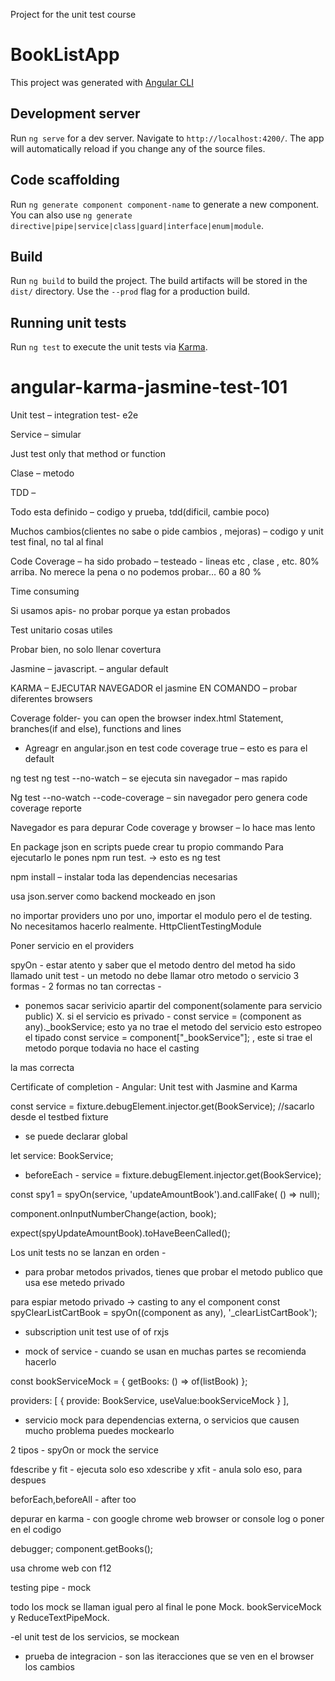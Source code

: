 Project for the unit test course

# BookListApp

This project was generated with [Angular CLI](https://github.com/angular/angular-cli)

## Development server

Run `ng serve` for a dev server. Navigate to `http://localhost:4200/`. The app will automatically reload if you change any of the source files.

## Code scaffolding

Run `ng generate component component-name` to generate a new component. You can also use `ng generate directive|pipe|service|class|guard|interface|enum|module`.

## Build

Run `ng build` to build the project. The build artifacts will be stored in the `dist/` directory. Use the `--prod` flag for a production build.

## Running unit tests

Run `ng test` to execute the unit tests via [Karma](https://karma-runner.github.io).

# angular-karma-jasmine-test-101





Unit test – integration test- e2e

Service – simular

Just test only that method or function

Clase – metodo

TDD – 

Todo esta definido – codigo y prueba, tdd(dificil, cambie poco)

Muchos cambios(clientes no sabe o pide cambios , mejoras) – codigo y unit test final, no tal al final

Code Coverage – ha sido probado – testeado  - lineas etc , clase , etc.   80% arriba. No merece la pena o no podemos probar… 60 a 80 %

Time consuming 

Si usamos apis- no probar porque ya estan probados

Test unitario  cosas utiles

Probar bien, no solo llenar covertura

Jasmine – javascript. – angular default

KARMA – EJECUTAR NAVEGADOR el jasmine  EN COMANDO – probar diferentes browsers

Coverage folder- you can open the browser index.html
Statement, branches(if and else), functions and lines

-	Agreagr en angular.json en test code coverage true – esto es para el default

ng test 
ng test --no-watch   – se ejecuta sin navegador – mas rapido

Ng test --no-watch   --code-coverage – sin navegador pero genera code coverage reporte

Navegador es para depurar
Code coverage y browser – lo hace mas lento

En package json en scripts puede crear tu propio commando
Para ejecutarlo le pones 
npm run test. -> esto es ng test 


npm install – instalar toda las dependencias necesarias

usa json.server como backend mockeado en json


no importar providers uno por uno, importar el modulo pero el de testing.
No necesitamos hacerlo realmente.   HttpClientTestingModule

Poner servicio en el providers

spyOn - estar atento y saber que el metodo dentro del metod ha sido llamado
unit test - un metodo no debe llamar otro metodo o servicio
3 formas - 
2 formas no tan correctas - 
- ponemos sacar serivicio apartir del component(solamente para servicio public) X. 
     si el servicio es privado -  const service = (component as any)._bookService;    esto ya no trae el metodo del servicio
esto estropeo el tipado
    const service = component["_bookService"];   , este si trae el metodo porque todavia no hace el casting

la mas correcta

Certificate of completion - Angular: Unit test with Jasmine and Karma

const service = fixture.debugElement.injector.get(BookService);   //sacarlo desde el testbed fixture
- se puede declarar global

let service: BookService;
- beforeEach - 
service = fixture.debugElement.injector.get(BookService);

 const spy1 = spyOn(service, 'updateAmountBook').and.callFake( () => null);
      
component.onInputNumberChange(action, book);

expect(spyUpdateAmountBook).toHaveBeenCalled();


Los unit tests no se lanzan en orden - 

- para probar metodos privados, tienes que probar el metodo publico que usa ese metedo privado

para espiar metodo privado -> casting to any el component
const spyClearListCartBook = spyOn((component as any), '_clearListCartBook');

- subscription unit test use of of rxjs

- mock of service - cuando se usan en muchas partes se recomienda hacerlo

const bookServiceMock = {
  getBooks: () => of(listBook)
};


  providers: [
       {
          provide: BookService, useValue:bookServiceMock
        }      ],

- servicio mock para dependencias externa, o servicios que causen mucho problema puedes mockearlo

2 tipos - spyOn or mock the service

fdescribe y fit  - ejecuta solo eso
xdescribe y xfit - anula solo eso, para despues

beforEach,beforeAll - after too

depurar en karma - con google chrome web browser or console log
o poner en el codigo

debugger;
component.getBooks();

usa chrome web con f12

testing pipe - mock


todo los mock se llaman igual pero al final le pone Mock.  bookServiceMock y ReduceTextPipeMock.


-el unit test de los servicios, se mockean

- prueba de integracion - son las iteracciones que se ven en el browser los cambios
